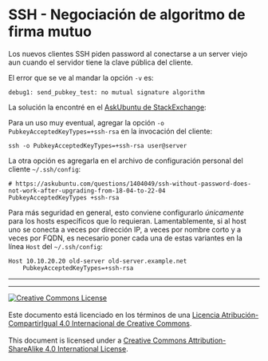 # SSH - Negociación de algoritmo de firma mutuo

Los nuevos clientes SSH piden password al conectarse a un server viejo aun
cuando el servidor tiene la clave pública del cliente.

El error que se ve al mandar la opción `-v` es:
```
debug1: send_pubkey_test: no mutual signature algorithm
```

La solución la encontré en el [AskUbuntu de 
StackExchange](https://askubuntu.com/questions/1404049/ssh-without-password-does-not-work-after-upgrading-from-18-04-to-22-04):

Para un uso muy eventual, agregar la opción `-o PubkeyAcceptedKeyTypes=+ssh-rsa`
en la invocación del cliente:
```
ssh -o PubkeyAcceptedKeyTypes=+ssh-rsa user@server
```

La otra opción es agregarla en el archivo de configuración personal del cliente
`~/.ssh/config`:
```
# https://askubuntu.com/questions/1404049/ssh-without-password-does-not-work-after-upgrading-from-18-04-to-22-04
PubkeyAcceptedKeyTypes +ssh-rsa
```

Para más seguridad en general, esto conviene configurarlo _únicamente_ para los
hosts específicos que lo requieran. Lamentablemente, si al host uno se conecta
a veces por dirección IP, a veces por nombre corto y a veces por FQDN, es
necesario poner cada una de estas variantes en la línea `Host` del
`~/.ssh/config`:
```
Host 10.10.20.20 old-server old-server.example.net
	PubkeyAcceptedKeyTypes=+ssh-rsa
```


___
<!-- LICENSE -->
___
<a rel="licencia" href="https://creativecommons.org/licenses/by-sa/4.0/deed.es">
<img alt="Creative Commons License" style="border-width:0"
src="https://i.creativecommons.org/l/by-sa/4.0/88x31.png" /></a>
<br /><br />
Este documento está licenciado en los términos de una <a rel="licencia"
href="https://creativecommons.org/licenses/by-sa/4.0/deed.es">
Licencia Atribución-CompartirIgual 4.0 Internacional de Creative Commons</a>.
<br /><br />
This document is licensed under a <a rel="license" 
href="https://creativecommons.org/licenses/by-sa/4.0/deed.en">
Creative Commons Attribution-ShareAlike 4.0 International License</a>.
<!-- END --> 
